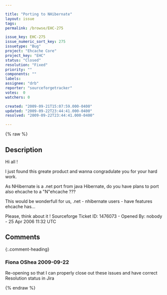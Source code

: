 ```yaml
---

title: "Porting to NHibernate"
layout: issue
tags: 
permalink: /browse/EHC-275

issue_key: EHC-275
issue_numeric_sort_key: 275
issuetype: "Bug"
project: "Ehcache Core"
project_key: "EHC"
status: "Closed"
resolution: "Fixed"
priority: ""
components: ""
labels: 
assignee: "drb"
reporter: "sourceforgetracker"
votes:  0
watchers: 0

created: "2009-09-21T15:07:59.000-0400"
updated: "2009-09-22T23:44:41.000-0400"
resolved: "2009-09-22T23:44:41.000-0400"

---
```




{% raw %}



## Description

<div markdown="1" class="description">

Hi all !

I just found this greate product and wanna congradulate
you for your hard work.

As NHibernate is a .net port from java Hibernate, do
you have plans to port also ehcache to a "N"ehcache ???

This would be wonderfull for us, .net - nhibernate
users - have features ehcache has...

Please, think about it !
Sourceforge Ticket ID: 1476073 - Opened By: nobody - 25 Apr 2006 11:32 UTC

</div>

## Comments


{:.comment-heading}
### **Fiona OShea** <span class="date">2009-09-22</span>

<div markdown="1" class="comment">

Re-opening so that I can properly close out these issues and have correct Resolution status in Jira

</div>



{% endraw %}
